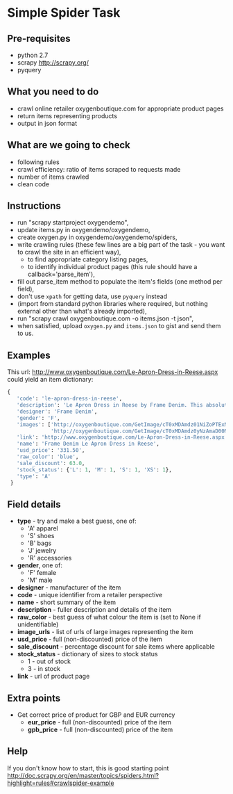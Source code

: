 Simple Spider Task
==================

Pre-requisites
--------------
- python 2.7
- scrapy http://scrapy.org/
- pyquery

What you need to do
----
- crawl online retailer oxygenboutique.com for appropriate product pages
- return items representing products
- output in json format

What are we going to check
-----
- following rules
- crawl efficiency: ratio of items scraped to requests made
- number of items crawled
- clean code

Instructions
------------
- run "scrapy startproject oxygendemo",
- update items.py in oxygendemo/oxygendemo,
- create oxygen.py in oxygendemo/oxygendemo/spiders,
- write crawling rules (these few lines are a big part of the task - you want to crawl the site in an efficient way),
   - to find appropriate category listing pages,
   - to identify individual product pages (this rule should have a callback='parse_item'),
- fill out parse_item method to populate the item's fields (one method per field),
- don't use `xpath` for getting data, use `pyquery` instead
- (import from standard python libraries where required, but nothing external other than what's already imported),
- run "scrapy crawl oxygenboutique.com -o items.json -t json",
- when satisfied, upload `oxygen.py` and `items.json` to gist and send them to us.

Examples
--------
This url: http://www.oxygenboutique.com/Le-Apron-Dress-in-Reese.aspx could yield an item dictionary:
```python
{
   'code': 'le-apron-dress-in-reese',
   'description': 'Le Apron Dress in Reese by Frame Denim. This absolute summer classic is what you need on your warm weekends or festivals. It features hook fastening straps with a front patch pocket. The cotton is very light and the Reese wash is a true denim blue.',
   'designer': 'Frame Denim',
   'gender': 'F',
   'images': ['http://oxygenboutique.com/GetImage/cT0xMDAmdz01NiZoPTExMiZQSW1nPTg3ZTlhZDE0LWUyNDUtNDkzMS05NjMzLWNiZTQ1N2ZkYmE1Yy5qcGc1.jpg',
              'http://oxygenboutique.com/GetImage/cT0xMDAmdz0yNzAmaD00MTAmUEltZz04N2U5YWQxNC1lMjQ1LTQ5MzEtOTYzMy1jYmU0NTdmZGJhNWMuanBn0.jpg'],
   'link': 'http://www.oxygenboutique.com/Le-Apron-Dress-in-Reese.aspx',
   'name': 'Frame Denim Le Apron Dress in Reese',
   'usd_price': '331.50',
   'raw_color': 'blue',
   'sale_discount': 63.0,
   'stock_status': {'L': 1, 'M': 1, 'S': 1, 'XS': 1},
   'type': 'A'
 }
```

Field details
-------------
- **type** - try and make a best guess, one of:
  - 'A' apparel
  - 'S' shoes
  - 'B' bags
  - 'J' jewelry
  - 'R' accessories
- **gender**, one of:
  - 'F' female
  - 'M' male
- **designer** - manufacturer of the item
- **code** - unique identifier from a retailer perspective
- **name** - short summary of the item
- **description** - fuller description and details of the item
- **raw_color** - best guess of what colour the item is (set to None if unidentifiable)
- **image_urls** - list of urls of large images representing the item
- **usd_price** - full (non-discounted) price of the item
- **sale_discount** - percentage discount for sale items where applicable 
- **stock_status** - dictionary of sizes to stock status
  - 1 - out of stock
  - 3 - in stock
- **link** - url of product page

Extra points
------------

- Get correct price of product for GBP and EUR currency
	- **eur_price** - full (non-discounted) price of the item
	- **gpb_price** - full (non-discounted) price of the item

Help
-----------

If you don't know how to start, this is good starting point http://doc.scrapy.org/en/master/topics/spiders.html?highlight=rules#crawlspider-example 
